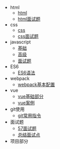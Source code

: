 * html
    * [html](./list/html/html)
    * [html面试题](./list/html/html_interview.md)
* css
    * [css](./list/css/css)
    * [css面试题](./list/css/css_interview.md)
* javascript
    * [基础](./list/js/js_basis)
    * [高级](./list/js_senior)
    * [面试题](./list/js/js_interview)
* ES6
    * [ES6语法](./list/es6)
* webpack
    * [webpack基本配置](./list/es6/es6)
* vue
    * [vue基础部分](./list/vue/vue基础)
    * [vue案例](./list/vue/vue)
* git使用
    * [git常用指令](./list/git/git)
* 面试题
    * [57面试题](./interview/57)
    * [总结面试点](./interview/other)
* 项目部分

